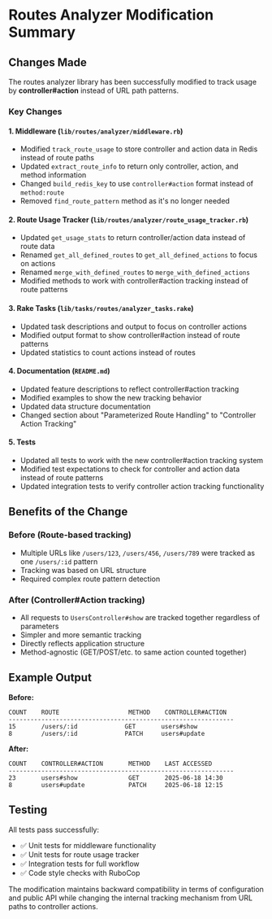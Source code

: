 # Routes Analyzer Modification Summary

## Changes Made

The routes analyzer library has been successfully modified to track usage by **controller#action** instead of URL path patterns.

### Key Changes

#### 1. Middleware (`lib/routes/analyzer/middleware.rb`)
- Modified `track_route_usage` to store controller and action data in Redis instead of route paths
- Updated `extract_route_info` to return only controller, action, and method information
- Changed `build_redis_key` to use `controller#action` format instead of `method:route`
- Removed `find_route_pattern` method as it's no longer needed

#### 2. Route Usage Tracker (`lib/routes/analyzer/route_usage_tracker.rb`)
- Updated `get_usage_stats` to return controller/action data instead of route data
- Renamed `get_all_defined_routes` to `get_all_defined_actions` to focus on actions
- Renamed `merge_with_defined_routes` to `merge_with_defined_actions`
- Modified methods to work with controller#action tracking instead of route patterns

#### 3. Rake Tasks (`lib/tasks/routes/analyzer_tasks.rake`)
- Updated task descriptions and output to focus on controller actions
- Modified output format to show controller#action instead of route patterns
- Updated statistics to count actions instead of routes

#### 4. Documentation (`README.md`)
- Updated feature descriptions to reflect controller#action tracking
- Modified examples to show the new tracking behavior
- Updated data structure documentation
- Changed section about "Parameterized Route Handling" to "Controller Action Tracking"

#### 5. Tests
- Updated all tests to work with the new controller#action tracking system
- Modified test expectations to check for controller and action data instead of route patterns
- Updated integration tests to verify controller action tracking functionality

## Benefits of the Change

### Before (Route-based tracking)
- Multiple URLs like `/users/123`, `/users/456`, `/users/789` were tracked as one `/users/:id` pattern
- Tracking was based on URL structure
- Required complex route pattern detection

### After (Controller#Action tracking)
- All requests to `UsersController#show` are tracked together regardless of parameters
- Simpler and more semantic tracking
- Directly reflects application structure
- Method-agnostic (GET/POST/etc. to same action counted together)

## Example Output

**Before:**
```
COUNT    ROUTE                   METHOD    CONTROLLER#ACTION
--------------------------------------------------------------
15       /users/:id             GET       users#show
8        /users/:id             PATCH     users#update
```

**After:**
```
COUNT    CONTROLLER#ACTION       METHOD    LAST ACCESSED
--------------------------------------------------------------
23       users#show              GET       2025-06-18 14:30
8        users#update            PATCH     2025-06-18 12:15
```

## Testing

All tests pass successfully:
- ✅ Unit tests for middleware functionality
- ✅ Unit tests for route usage tracker
- ✅ Integration tests for full workflow
- ✅ Code style checks with RuboCop

The modification maintains backward compatibility in terms of configuration and public API while changing the internal tracking mechanism from URL paths to controller actions.

